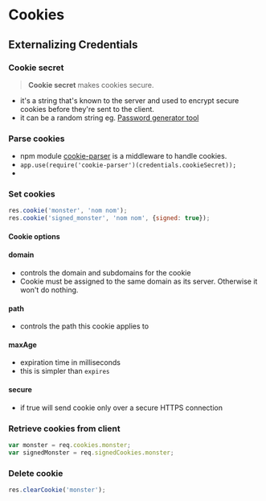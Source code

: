 # Cookies

## Externalizing Credentials

### Cookie secret

> **Cookie secret** makes cookies secure.

- it's a string that's known to the server and used to encrypt secure cookies before they're sent to the client.
- it can be a random string eg. [Password generator tool](http://preshing.com/20110811/xkcd-password-generator/)

### Parse cookies

- npm module [cookie-parser](https://www.npmjs.com/package/cookie-parser) is a middleware to handle cookies.
- `app.use(require('cookie-parser')(credentials.cookieSecret));`
- 

### Set cookies

```js
res.cookie('monster', 'nom nom');
res.cookie('signed_monster', 'nom nom', {signed: true});
```

#### Cookie options

#### domain
- controls the domain and subdomains for the cookie
- Cookie must be assigned to the same domain as its server. Otherwise it won't do nothing.

#### path
- controls the path this cookie applies to

#### maxAge
- expiration time in milliseconds
- this is simpler than `expires`

#### secure
- if true will send cookie only over a secure HTTPS connection



### Retrieve cookies from client

```js
var monster = req.cookies.monster;
var signedMonster = req.signedCookies.monster;
```

### Delete cookie

```js
res.clearCookie('monster');
```










